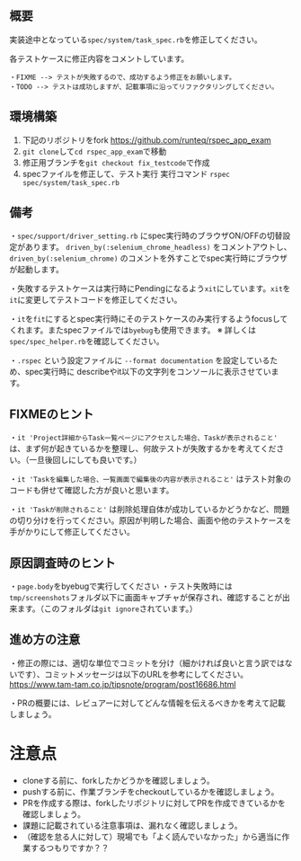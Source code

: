 ## 概要
実装途中となっている`spec/system/task_spec.rb`を修正してください。

各テストケースに修正内容をコメントしています。
```
・FIXME --> テストが失敗するので、成功するよう修正をお願いします。
・TODO --> テストは成功しますが、記載事項に沿ってリファクタリングしてください。
```

## 環境構築
1. 下記のリポジトリをfork
https://github.com/runteq/rspec_app_exam
2. `git clone`して`cd rspec_app_exam`で移動
3. 修正用ブランチを`git checkout fix_testcode`で作成
4. specファイルを修正して、テスト実行
実行コマンド `rspec spec/system/task_spec.rb`

## 備考
・`spec/support/driver_setting.rb` にspec実行時のブラウザON/OFFの切替設定があります。
`driven_by(:selenium_chrome_headless)` をコメントアウトし、
`driven_by(:selenium_chrome)` のコメントを外すことでspec実行時にブラウザが起動します。

・失敗するテストケースは実行時にPendingになるよう`xit`にしています。`xit`を`it`に変更してテストコードを修正してください。

・`it`を`fit`にするとspec実行時にそのテストケースのみ実行するようfocusしてくれます。またspecファイルでは`byebug`も使用できます。
※ 詳しくは`spec/spec_helper.rb`を確認してください。

・`.rspec` という設定ファイルに `--format documentation` を設定しているため、spec実行時に describeやit以下の文字列をコンソールに表示させています。

## FIXMEのヒント
・`it 'Project詳細からTask一覧ページにアクセスした場合、Taskが表示されること'` は、まず何が起きているかを整理し、何故テストが失敗するかを考えてください。（一旦後回しにしても良いです。）

・`it 'Taskを編集した場合、一覧画面で編集後の内容が表示されること'` はテスト対象のコードも併せて確認した方が良いと思います。

・`it 'Taskが削除されること'` は削除処理自体が成功しているかどうかなど、問題の切り分けを行ってください。原因が判明した場合、画面や他のテストケースを手がかりにして修正してください。

## 原因調査時のヒント
・`page.body`をbyebugで実行してください
・テスト失敗時には`tmp/screenshots`フォルダ以下に画面キャプチャが保存され、確認することが出来ます。（このフォルダは`git ignore`されています。）

## 進め方の注意
・修正の際には、適切な単位でコミットを分け（細かければ良いと言う訳ではないです）、コミットメッセージは以下のURLを参考にしてください。
https://www.tam-tam.co.jp/tipsnote/program/post16686.html

・PRの概要には、レビュアーに対してどんな情報を伝えるべきかを考えて記載しましょう。

# 注意点
- cloneする前に、forkしたかどうかを確認しましょう。
- pushする前に、作業ブランチをcheckoutしているかを確認しましょう。
- PRを作成する際は、forkしたリポジトリに対してPRを作成できているかを確認しましょう。
- 課題に記載されている注意事項は、漏れなく確認しましょう。
- （確認を怠る人に対して）現場でも「よく読んでいなかった」から適当に作業するつもりですか？？
